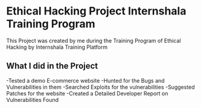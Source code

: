 # Ethical Hacking Project Internshala Training Program
This Project was created by me during the Training Program of Ethical Hacking by Internshala Training Platform

## What I did in the Project
-Tested a demo E-commerce website
-Hunted for the Bugs and Vulnerabilities in them
-Searched Exploits for the vulnerabilities
-Suggested Patches for the website
-Created a Detailed Developer Report on Vulnerabilities Found
